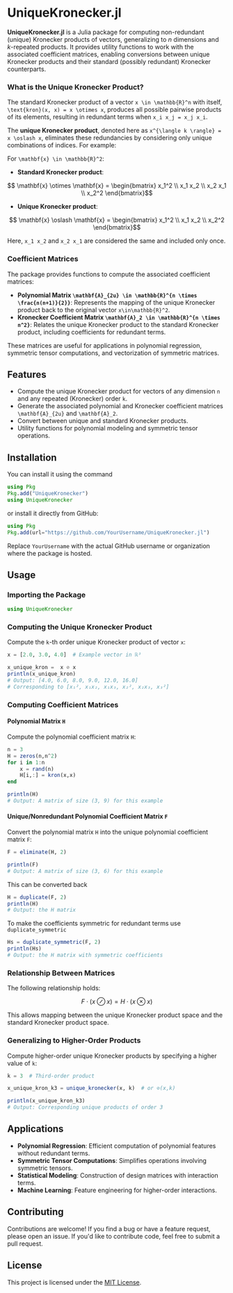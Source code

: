 # UniqueKronecker.jl

**UniqueKronecker.jl** is a Julia package for computing non-redundant (unique) Kronecker products of vectors, generalizing to _n_ dimensions and _k_-repeated products. It provides utility functions to work with the associated coefficient matrices, enabling conversions between unique Kronecker products and their standard (possibly redundant) Kronecker counterparts.

### What is the Unique Kronecker Product?

The standard Kronecker product of a vector ``x \in \mathbb{R}^n`` with itself, ``\text{kron}(x, x) = x \otimes x``, produces all possible pairwise products of its elements, resulting in redundant terms when ``x_i x_j = x_j x_i``.

The **unique Kronecker product**, denoted here as ``x^{\langle k \rangle} = x \oslash x``, eliminates these redundancies by considering only unique combinations of indices. For example:

For ``\mathbf{x} \in \mathbb{R}^2``:

- **Standard Kronecker product**:

```math
  \mathbf{x} \otimes \mathbf{x} = \begin{bmatrix} x_1^2 \\ x_1 x_2 \\ x_2 x_1 \\ x_2^2 \end{bmatrix}
```

- **Unique Kronecker product**:

```math
  \mathbf{x} \oslash \mathbf{x} = \begin{bmatrix} x_1^2 \\ x_1 x_2 \\ x_2^2 \end{bmatrix}
```

Here, ``x_1 x_2`` and ``x_2 x_1`` are considered the same and included only once.

### Coefficient Matrices

The package provides functions to compute the associated coefficient matrices:

- **Polynomial Matrix ``\mathbf{A}_{2u} \in \mathbb{R}^{n \times \frac{n(n+1)}{2}}``**: Represents the mapping of the unique Kronecker product back to the original vector ``x\in\mathbb{R}^2``.
- **Kronecker Coefficient Matrix ``\mathbf{A}_2 \in \mathbb{R}^{n \times n^2}``**: Relates the unique Kronecker product to the standard Kronecker product, including coefficients for redundant terms.

These matrices are useful for applications in polynomial regression, symmetric tensor computations, and vectorization of symmetric matrices.

## Features

- Compute the unique Kronecker product for vectors of any dimension ``n`` and any repeated (Kronecker) order ``k``.
- Generate the associated polynomial and Kronecker coefficient matrices ``\mathbf{A}_{2u}`` and ``\mathbf{A}_2``.
- Convert between unique and standard Kronecker products.
- Utility functions for polynomial modeling and symmetric tensor operations.

## Installation

You can install it using the command

```julia
using Pkg
Pkg.add("UniqueKronecker")
using UniqueKronecker
```

or install it directly from GitHub:

```julia
using Pkg
Pkg.add(url="https://github.com/YourUsername/UniqueKronecker.jl")
```

Replace `YourUsername` with the actual GitHub username or organization where the package is hosted.

## Usage

### Importing the Package

```julia
using UniqueKronecker
```

### Computing the Unique Kronecker Product

Compute the ``k``-th order unique Kronecker product of vector `x`:

```julia
x = [2.0, 3.0, 4.0]  # Example vector in ℝ³

x_unique_kron =  x ⊘ x 
println(x_unique_kron)
# Output: [4.0, 6.0, 8.0, 9.0, 12.0, 16.0]
# Corresponding to [x₁², x₁x₂, x₁x₃, x₂², x₂x₃, x₃²]
```

### Computing Coefficient Matrices

#### Polynomial Matrix ``H``

Compute the polynomial coefficient matrix ``H``:

```julia
n = 3
H = zeros(n,n^2)
for i in 1:n
    x = rand(n)
    H[i,:] = kron(x,x)
end

println(H)
# Output: A matrix of size (3, 9) for this example
```

#### Unique/Nonredundant Polynomial Coefficient Matrix ``F``

Convert the polynomial matrix ``H`` into the unique polynomial coefficient matrix ``F``:

```julia
F = eliminate(H, 2)

println(F)
# Output: A matrix of size (3, 6) for this example
```

This can be converted back

```julia
H = duplicate(F, 2)
println(H)
# Output: the H matrix
```

To make the coefficients symmetric for redundant terms use `duplicate_symmetric`

```julia
Hs = duplicate_symmetric(F, 2)
println(Hs)
# Output: the H matrix with symmetric coefficients
```

### Relationship Between Matrices

The following relationship holds:

```math
F \cdot (x \oslash x) = H \cdot (x \otimes x)
```

This allows mapping between the unique Kronecker product space and the standard Kronecker product space.

### Generalizing to Higher-Order Products

Compute higher-order unique Kronecker products by specifying a higher value of ``k``:

```julia
k = 3  # Third-order product

x_unique_kron_k3 = unique_kronecker(x, k)  # or ⊘(x,k)

println(x_unique_kron_k3)
# Output: Corresponding unique products of order 3
```

## Applications

- **Polynomial Regression**: Efficient computation of polynomial features without redundant terms.
- **Symmetric Tensor Computations**: Simplifies operations involving symmetric tensors.
- **Statistical Modeling**: Construction of design matrices with interaction terms.
- **Machine Learning**: Feature engineering for higher-order interactions.

## Contributing

Contributions are welcome! If you find a bug or have a feature request, please open an issue. If you'd like to contribute code, feel free to submit a pull request.

## License

This project is licensed under the [MIT License](https://github.com/smallpondtom/UniqueKronecker.jl/blob/main/LICENSE).